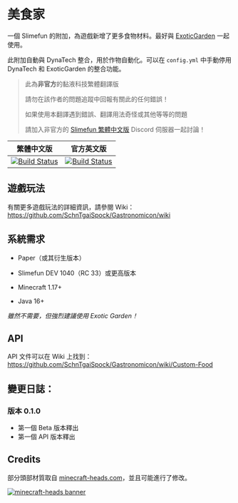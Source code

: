 # 美食家

一個 Slimefun 的附加，為遊戲新增了更多食物材料。最好與 [ExoticGarden](https://github.com/TheBusyBiscuit/ExoticGarden) 一起使用。

此附加自動與 DynaTech 整合，用於作物自動化。可以在 `config.yml` 中手動停用 DynaTech 和 ExoticGarden 的整合功能。

> 此為**非官方**的黏液科技繁體翻譯版
>
> 請勿在該作者的問題追蹤中回報有關此的任何錯誤！
>
> 如果使用本翻譯遇到錯誤、翻譯用法奇怪或其他等等的問題
>
> 請加入非官方的 [Slimefun 繁體中文版][TraditionalChinese-DiscordLink] Discord 伺服器一起討論！

| 繁體中文版 | 官方英文版 |
| -------- | -------- |
| [![Build Status][TraditionalChinese-Badge]][TraditionalChinese-Link] | [![Build Status][Official-Badge]][Official-Link] |

[TraditionalChinese-Badge]: https://xmikux.github.io/builds/SlimeTraditionalTranslation/Gastronomicon/master/badge.svg
[TraditionalChinese-Link]: https://xmikux.github.io/builds/SlimeTraditionalTranslation/Gastronomicon/master/
[TraditionalChinese-DiscordLink]: https://discord.gg/GF4CwjFXT9
[Official-Badge]: https://thebusybiscuit.github.io/builds/SchnTgaiSpock/Gastronomicon/master/badge.svg
[Official-Link]: https://thebusybiscuit.github.io/builds/SchnTgaiSpock/Gastronomicon/master

## 遊戲玩法

有關更多遊戲玩法的詳細資訊，請參閱 Wiki：https://github.com/SchnTgaiSpock/Gastronomicon/wiki

## 系統需求

- Paper（或其衍生版本）

- Slimefun DEV 1040（RC 33）或更高版本

- Minecraft 1.17+

- Java 16+

*雖然不需要，但強烈建議使用 Exotic Garden！*

## API

API 文件可以在 Wiki 上找到：https://github.com/SchnTgaiSpock/Gastronomicon/wiki/Custom-Food

## 變更日誌：

### 版本 0.1.0

- 第一個 Beta 版本釋出
- 第一個 API 版本釋出

## Credits


部分頭部材質取自 [minecraft-heads.com](https://minecraft-heads.com/)，並且可能進行了修改。 

[![minecraft-heads banner](https://minecraft-heads.com/images/banners/minecraft-heads_fullbanner_468x60.png)](https://minecraft-heads.com/)
